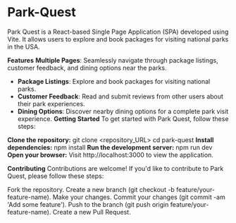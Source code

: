 # Park-Quest
Park Quest is a React-based Single Page Application (SPA) developed using Vite. It allows users to explore and book packages for visiting national parks in the USA.

**Features**
**Multiple Pages**: Seamlessly navigate through package listings, customer feedback, and dining options near the parks.
- **Package Listings**: Explore and book packages for visiting national parks.
- **Customer Feedback**: Read and submit reviews from other users about their park experiences.
- **Dining Options**: Discover nearby dining options for a complete park visit experience.
**Getting Started**
To get started with Park Quest, follow these steps:

**Clone the repository:**
git clone <repository_URL>
cd park-quest
**Install dependencies:**
npm install
**Run the development server:**
npm run dev
**Open your browser:**
Visit http://localhost:3000 to view the application.

**Contributing**
Contributions are welcome! If you'd like to contribute to Park Quest, please follow these steps:

Fork the repository.
Create a new branch (git checkout -b feature/your-feature-name).
Make your changes.
Commit your changes (git commit -am 'Add some feature').
Push to the branch (git push origin feature/your-feature-name).
Create a new Pull Request.
